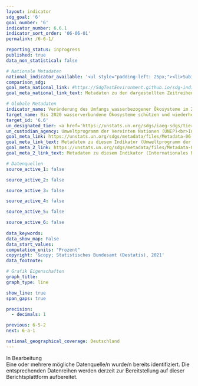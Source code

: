 ```yaml
---
layout: indicator    
sdg_goal: '6'    
goal_number: '6'    
indicator_number: 6.6.1    
indicator_sort_order: '06-06-01'    
permalink: /6-6-1/    

reporting_status: inprogress    
published: true    
data_non_statistical: false    

# Nationale Metadaten    
national_indicator_available: '<ul style="padding-left: 25px;"><li>Subindikator 1: Fläche der wasserbezogenen Ökosysteme</li> <li> Subindikator 3: Wasserabfluss über Flüsse</li> <li> Subindikator 4: Gewässer mit guter Wasserqualität</li></ul>'    
comparison_sdg:     
goal_meta_national_link: #https://SdgTestEnvironment.github.io/sdg-indicators/public/MetaDe/6.6.1.pdf    
goal_meta_national_link_text: Metadaten zu den dargestellten Zeitreihen    

# Globale Metadaten    
indicator_name: Veränderung des Umfangs wasserbezogener Ökosysteme im Zeitverlauf    
target_name: Bis 2020 wasserverbundene Ökosysteme schützen und wiederherstellen, darunter Berge, Wälder, Feuchtgebiete, Flüsse, Grundwasserleiter und Seen    
target_id: '6.6'    
un_designated_tier: <a href='https://unstats.un.org/sdgs/iaeg-sdgs/tier-classification/' title='Klicken Sie hier um weitere Informationen zur UN-Tier-Klassifikation zu erhalten.'  target='_blank'>Tier I</a>    
un_custodian_agency: Umweltprogramm der Vereinten Nationen (UNEP)<br>Internationales Ramsar-Sekretariat    
goal_meta_link: https://unstats.un.org/sdgs/metadata/files/Metadata-06-06-01a.pdf    
goal_meta_link_text: Metadaten zu diesem Indikator (Umweltprogramm der Vereinten Nationen)
goal_meta_2_link: https://unstats.un.org/sdgs/metadata/files/Metadata-06-06-01b.pdf
goal_meta_2_link_text: Metadaten zu diesem Indikator (Internationales Ramsar-Sekretariat)    

# Datenquellen
source_active_1: false

source_active_2: false

source_active_3: false

source_active_4: false

source_active_5: false

source_active_6: false
    
data_keywords:     
data_show_map: False    
data_start_values:     
computation_units: "Prozent"    
copyright: '&copy; Statistisches Bundesamt (Destatis), 2021'    
data_footnote:     

# Grafik Eigenschaften    
graph_title:     
graph_type: line    

show_line: true
span_gaps: true

precision:
  - decimals: 1    

previous: 6-5-2    
next: 6-a-1    

national_geographical_coverage: Deutschland    
---
```


<span class="status inprogress"> In Bearbeitung </span><br>
Eine oder mehrere mögliche Datenquelle/n wurde/n bereits identifiziert. Die entsprechenden Datenreihen werden derzeit zur Bereitstellung auf dieser Berichtsplattform aufbereitet.